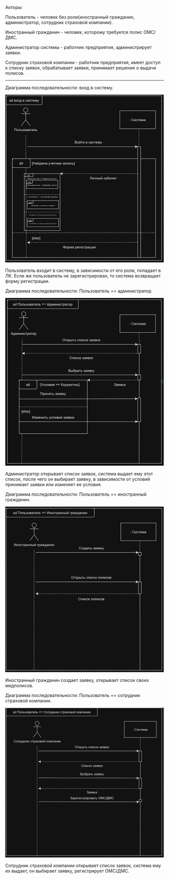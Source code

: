 Акторы:

Пользователь - человек без роли(иностранный гражданин, администратор, сотрудник страховой компании).

Иностранный гражданин - человек, которому требуется полис ОМС/ДМС.

Администратор системы - работник предприятия, администрирует заявки.

Сотрудник страховой компании - работник предприятия, имеет доступ к списку заявок, обрабатывает заявки, принимает решение о выдаче полисов.

_______________________________________________________________________

Диаграмма последовательности: вход в систему.

![](https://github.com/babidjon666/universityProject/blob/main/Cache/sd_login.jpg)

Пользователь входит в систему, в зависимости от его роли, попадает в ЛК. Если же пользователь не зарегистрирован, то система возвращает форму регистрации.

Диаграмма последовательности: Пользователь == администратор.

![](https://github.com/babidjon666/universityProject/blob/main/Cache/sd_admin.jpg)

Администратор открывает список заявок, система выдает ему этот список, после чего он выбирает заявку, в зависимости от условий принимает заявки или изменяет ее условия.

Диаграмма последовательности: Пользователь == иностранный гражданин.

![](https://github.com/babidjon666/universityProject/blob/main/Cache/sd_citizen.jpg)

Иностранный гражданин создает заявку, открывает список своих медполисов.

Диаграмма последовательности: Пользователь == сотрудник страховой компании.

![](https://github.com/babidjon666/universityProject/blob/main/Cache/sd_worker.jpg)

Сотрудник страховой компании открывает список заявок, система ему их выдает, он выбирает заявку, регистрирует ОМС/ДМС.
